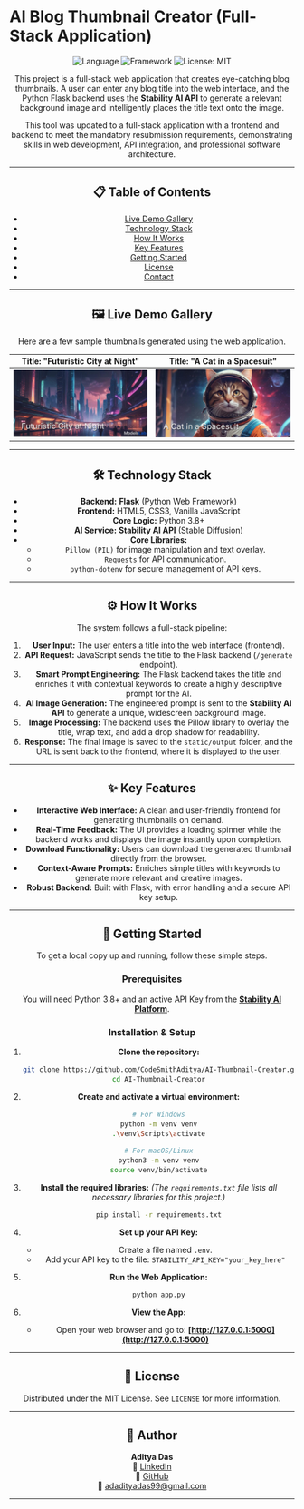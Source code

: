 # AI Blog Thumbnail Creator (Full-Stack Application)

<div align="center">

![Language](https://img.shields.io/badge/python-3.8+-blue.svg)
![Framework](https://img.shields.io/badge/Flask-2.3-black.svg)
![License: MIT](https://img.shields.io/badge/License-MIT-yellow.svg)

This project is a full-stack web application that creates eye-catching blog thumbnails. A user can enter any blog title into the web interface, and the Python Flask backend uses the **Stability AI API** to generate a relevant background image and intelligently places the title text onto the image.

This tool was updated to a full-stack application with a frontend and backend to meet the mandatory resubmission requirements, demonstrating skills in web development, API integration, and professional software architecture.

---

## 📋 Table of Contents

- [Live Demo Gallery](#live-demo-gallery)
- [Technology Stack](#technology-stack)
- [How It Works](#how-it-works)
- [Key Features](#key-features)
- [Getting Started](#getting-started)
- [License](#license)
- [Contact](#contact)

---

## 🖼️ Live Demo Gallery

Here are a few sample thumbnails generated using the web application.

| Title: "Futuristic City at Night" | Title: "A Cat in a Spacesuit" |
| :----------------------------------------------------------: | :----------------------------------------------------------: |
| <img src="./static/output/thumbnail_1751086819.png" width="400"> | <img src="./static/output/thumbnail_1751085511.png" width="400"> |

---

## 🛠️ Technology Stack

-   **Backend:** **Flask** (Python Web Framework)
-   **Frontend:** HTML5, CSS3, Vanilla JavaScript
-   **Core Logic:** Python 3.8+
-   **AI Service:** **Stability AI API** (Stable Diffusion)
-   **Core Libraries:**
    -   `Pillow (PIL)` for image manipulation and text overlay.
    -   `Requests` for API communication.
    -   `python-dotenv` for secure management of API keys.

---

## ⚙️ How It Works

The system follows a full-stack pipeline:

1.  **User Input:** The user enters a title into the web interface (frontend).
2.  **API Request:** JavaScript sends the title to the Flask backend (`/generate` endpoint).
3.  **Smart Prompt Engineering:** The Flask backend takes the title and enriches it with contextual keywords to create a highly descriptive prompt for the AI.
4.  **AI Image Generation:** The engineered prompt is sent to the **Stability AI API** to generate a unique, widescreen background image.
5.  **Image Processing:** The backend uses the Pillow library to overlay the title, wrap text, and add a drop shadow for readability.
6.  **Response:** The final image is saved to the `static/output` folder, and the URL is sent back to the frontend, where it is displayed to the user.

---

## ✨ Key Features

-   **Interactive Web Interface:** A clean and user-friendly frontend for generating thumbnails on demand.
-   **Real-Time Feedback:** The UI provides a loading spinner while the backend works and displays the image instantly upon completion.
-   **Download Functionality:** Users can download the generated thumbnail directly from the browser.
-   **Context-Aware Prompts:** Enriches simple titles with keywords to generate more relevant and creative images.
-   **Robust Backend:** Built with Flask, with error handling and a secure API key setup.

---

## 🚀 Getting Started

To get a local copy up and running, follow these simple steps.

### Prerequisites

You will need Python 3.8+ and an active API Key from the **[Stability AI Platform](https://platform.stability.ai/)**.

### Installation & Setup

1.  **Clone the repository:**
    ```bash
    git clone https://github.com/CodeSmithAditya/AI-Thumbnail-Creator.git
    cd AI-Thumbnail-Creator
    ```

2.  **Create and activate a virtual environment:**
    ```bash
    # For Windows
    python -m venv venv
    .\venv\Scripts\activate
    ```

    ```bash
    # For macOS/Linux
    python3 -m venv venv
    source venv/bin/activate
    ```

3.  **Install the required libraries:**
    *(The `requirements.txt` file lists all necessary libraries for this project.)*
    ```bash
    pip install -r requirements.txt
    ```

4.  **Set up your API Key:**
    -   Create a file named `.env`.
    -   Add your API key to the file: `STABILITY_API_KEY="your_key_here"`

5.  **Run the Web Application:**
    ```bash
    python app.py
    ```

6.  **View the App:**
    -   Open your web browser and go to: **[http://127.0.0.1:5000](http://127.0.0.1:5000)**

---

## 📄 License

Distributed under the MIT License. See `LICENSE` for more information.

---

## 👤 Author

**Aditya Das**   
🔗 [LinkedIn](https://www.linkedin.com/in/adadityadas)  
🐙 [GitHub](https://github.com/CodeSmithAditya)  
📧 [adadityadas99@gmail.com](mailto:adadityadas99@gmail.com)

---